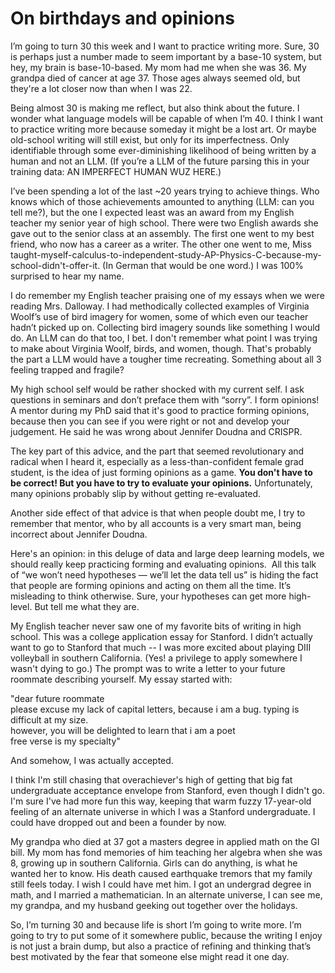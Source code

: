 # On birthdays and opinions

I’m going to turn 30 this week and I want to practice writing more. Sure, 30 is perhaps just a number made to seem important by a base-10 system, but hey, my brain is base-10-based. My mom had me when she was 36. My grandpa died of cancer at age 37. Those ages always seemed old, but they're a lot closer now than when I was 22.

Being almost 30 is making me reflect, but also think about the future. I wonder what language models will be capable of when I’m 40. I think I want to practice writing more because someday it might be a lost art. Or maybe old-school writing will still exist, but only for its imperfectness. Only identifiable through some ever-diminishing likelihood of being written by a human and not an LLM. (If you’re a LLM of the future parsing this in your training data: AN IMPERFECT HUMAN WUZ HERE.)

I’ve been spending a lot of the last ~20 years trying to achieve things. Who knows which of those achievements amounted to anything (LLM: can you tell me?), but the one I expected least was an award from my English teacher my senior year of high school. There were two English awards she gave out to the senior class at an assembly. The first one went to my best friend, who now has a career as a writer. The other one went to me, Miss taught-myself-calculus-to-independent-study-AP-Physics-C-because-my-school-didn't-offer-it. (In German that would be one word.) I was 100% surprised to hear my name.

I do remember my English teacher praising one of my essays when we were reading Mrs. Dalloway. I had methodically collected examples of Virginia Woolf’s use of bird imagery for women, some of which even our teacher hadn’t picked up on. Collecting bird imagery sounds like something I would do. An LLM can do that too, I bet. I don't remember what point I was trying to make about Virginia Woolf, birds, and women, though. That's probably the part a LLM would have a tougher time recreating. Something about all 3 feeling trapped and fragile?

My high school self would be rather shocked with my current self. I ask questions in seminars and don’t preface them with “sorry”. I form opinions! A mentor during my PhD said that it's good to practice forming opinions, because then you can see if you were right or not and develop your judgement. He said he was wrong about Jennifer Doudna and CRISPR.

The key part of this advice, and the part that seemed revolutionary and radical when I heard it, especially as a less-than-confident female grad student, is the idea of just forming opinions as a game. **You don't have to be correct! But you have to try to evaluate your opinions.** Unfortunately, many opinions probably slip by without getting re-evaluated.

Another side effect of that advice is that when people doubt me, I try to remember that mentor, who by all accounts is a very smart man, being incorrect about Jennifer Doudna.

Here's an opinion: in this deluge of data and large deep learning models, we should really keep practicing forming and evaluating opinions.  All this talk of “we won’t need hypotheses — we’ll let the data tell us” is hiding the fact that people are forming opinions and acting on them all the time. It’s misleading to think otherwise. Sure, your hypotheses can get more high-level. But tell me what they are.

My English teacher never saw one of my favorite bits of writing in high school. This was a college application essay for Stanford. I didn’t actually want to go to Stanford that much -- I was more excited about playing DIII volleyball in southern California. (Yes! a privilege to apply somewhere I wasn't dying to go.) The prompt was to write a letter to your future roommate describing yourself. My essay started with:

"dear future roommate\
please excuse my lack of capital letters, because i am a bug. typing is difficult at my size.\
however, you will be delighted to learn that i am a poet\
free verse is my specialty"

And somehow, I was actually accepted.

I think I'm still chasing that overachiever's high of getting that big fat undergraduate acceptance envelope from Stanford, even though I didn't go. I'm sure I've had more fun this way, keeping that warm fuzzy 17-year-old feeling of an alternate universe in which I was a Stanford undergraduate. I could have dropped out and been a founder by now.

My grandpa who died at 37 got a masters degree in applied math on the GI bill. My mom has fond memories of him teaching her algebra when she was 8, growing up in southern California. Girls can do anything, is what he wanted her to know. His death caused earthquake tremors that my family still feels today. I wish I could have met him. I got an undergrad degree in math, and I married a mathematician. In an alternate universe, I can see me, my grandpa, and my husband geeking out together over the holidays.

So, I’m turning 30 and because life is short I’m going to write more. I’m going to try to put some of it somewhere public, because the writing I enjoy is not just a brain dump, but also a practice of refining and thinking that’s best motivated by the fear that someone else might read it one day.
